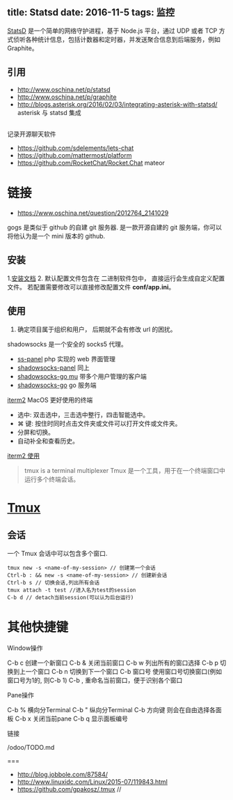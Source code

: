 title: Statsd
date: 2016-11-5 
tags: 监控
---

[StatsD](https://github.com/etsy/statsd) 是一个简单的网络守护进程，基于 Node.js 平台，通过 UDP 或者 TCP 方式侦听各种统计信息，包括计数器和定时器，并发送聚合信息到后端服务，例如  Graphite。

## 引用
* http://www.oschina.net/p/statsd
* http://www.oschina.net/p/graphite
* http://blogs.asterisk.org/2016/02/03/integrating-asterisk-with-statsd/ asterisk 与 statsd 集成

##
记录开源聊天软件
* https://github.com/sdelements/lets-chat
* https://github.com/mattermost/platform
* https://github.com/RocketChat/Rocket.Chat mateor 

# 链接
* https://www.oschina.net/question/2012764_2141029




gogs 是类似于 github 的自建 git 服务器. 是一款开源自建的  git 服务端，你可以将他认为是一个 mini 版本的 github.

## 安装

1.[安装文档](https://gogs.io/docs/installation)
2. 默认配置文件包含在 二进制软件包中， 直接运行会生成自定义配置文件。 若配置需要修改可以直接修改配置文件 **conf/app.ini**。

## 使用
1. 确定项目属于组织和用户， 后期就不会有修改 url 的困扰。



shadowsocks 是一个安全的 socks5 代理。

* [ss-panel](https://github.com/orvice/ss-panel) php 实现的 web 界面管理
* [shadowsocks-panel](https://github.com/sendya/shadowsocks-panel) 同上
* [shadowsocks-go mu](https://github.com/orvice/shadowsocks-go) 带多个用户管理的客户端
* [shadowsocks-go](https://github.com/shadowsocks/shadowsocks-go) go 服务端


[iterm2](http://www.iterm2.com/) MacOS 更好使用的终端

* 选中: 双击选中，三击选中整行，四击智能选中。
* ⌘ 键: 按住时同时点击文件夹或文件可以打开文件或文件夹。
* 分屏和切换。
* 自动补全和查看历史。

[iterm2 使用](http://wulfric.me/2015/08/iterm2/)



> tmux is a terminal multiplexer
> Tmux 是一个工具，用于在一个终端窗口中运行多个终端会话。

[Tmux](http://tmux.github.io/)
====

会话
----

一个 Tmux 会话中可以包含多个窗口.

``` shell
tmux new -s <name-of-my-session> // 创建第一个会话
Ctrl-b : && new -s <name-of-my-session> // 创建新会话
Ctrl-b s // 切换会话,列出所有会话
tmux attach -t test //进入名为test的session
C-b d // detach当前session(可以认为后台运行)
```

其他快捷键
====

Window操作

  C-b c 创建一个新窗口
  C-b & 关闭当前窗口
  C-b w 列出所有的窗口选择
  C-b p 切换到上一个窗口
  C-b n 切换到下一个窗口
  C-b 窗口号 使用窗口号切换窗口(例如窗口号为1的, 则C-b 1)
  C-b , 重命名当前窗口，便于识别各个窗口

Pane操作

  C-b % 横向分Terminal
  C-b " 纵向分Terminal
  C-b 方向键 则会在自由选择各面板
  C-b x 关闭当前pane
  C-b q 显示面板编号

链接

/odoo/TODO.md

===

* http://blog.jobbole.com/87584/
* http://www.linuxidc.com/Linux/2015-07/119843.html
* https://github.com/gpakosz/.tmux //   
